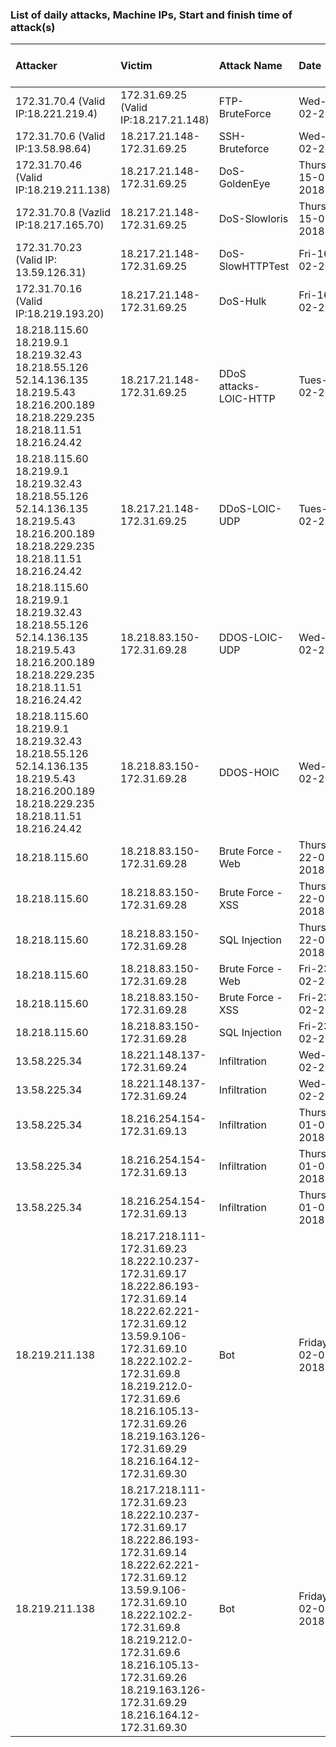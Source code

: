 ### List of daily attacks, Machine IPs, Start and finish time of attack(s)

| Attacker                                                     | Victim                                                       | Attack Name            | Date                | Attack Start Time | Attack Finish Time |
| :----------------------------------------------------------- | :----------------------------------------------------------- | :--------------------- | :------------------ | :---------------- | :----------------- |
| 172.31.70.4 (Valid IP:18.221.219.4)                          | 172.31.69.25 (Valid IP:18.217.21.148)                        | FTP-BruteForce         | Wed-14-02-2018      | 10:32             | 12:09              |
| 172.31.70.6 (Valid IP:13.58.98.64)                           | 18.217.21.148- 172.31.69.25                                  | SSH-Bruteforce         | Wed-14-02-2018      | 14:01             | 15:31              |
| 172.31.70.46 (Valid IP:18.219.211.138)                       | 18.217.21.148- 172.31.69.25                                  | DoS-GoldenEye          | Thurs-15-02-2018    | 9:26              | 10:09              |
| 172.31.70.8 (Vazlid IP:18.217.165.70)                        | 18.217.21.148- 172.31.69.25                                  | DoS-Slowloris          | Thurs-15-02-2018    | 10:59             | 11:40              |
| 172.31.70.23 (Valid IP: 13.59.126.31)                        | 18.217.21.148- 172.31.69.25                                  | DoS-SlowHTTPTest       | Fri-16-02-2018      | 10:12             | 11:08              |
| 172.31.70.16 (Valid IP:18.219.193.20)                        | 18.217.21.148- 172.31.69.25                                  | DoS-Hulk               | Fri-16-02-2018      | 13:45             | 14:19              |
| 18.218.115.60 18.219.9.1 18.219.32.43 18.218.55.126 52.14.136.135 18.219.5.43 18.216.200.189 18.218.229.235 18.218.11.51 18.216.24.42 | 18.217.21.148- 172.31.69.25                                  | DDoS attacks-LOIC-HTTP | Tues-20-02-2018     | 10:12             | 11:17              |
| 18.218.115.60 18.219.9.1 18.219.32.43 18.218.55.126 52.14.136.135 18.219.5.43 18.216.200.189 18.218.229.235 18.218.11.51 18.216.24.42 | 18.217.21.148- 172.31.69.25                                  | DDoS-LOIC-UDP          | Tues-20-02-2018     | 13:13             | 13:32              |
| 18.218.115.60 18.219.9.1 18.219.32.43 18.218.55.126 52.14.136.135 18.219.5.43 18.216.200.189 18.218.229.235 18.218.11.51 18.216.24.42 | 18.218.83.150- 172.31.69.28                                  | DDOS-LOIC-UDP          | Wed-21-02-2018      | 10:09             | 10:43              |
| 18.218.115.60 18.219.9.1 18.219.32.43 18.218.55.126 52.14.136.135 18.219.5.43 18.216.200.189 18.218.229.235 18.218.11.51 18.216.24.42 | 18.218.83.150- 172.31.69.28                                  | DDOS-HOIC              | Wed-21-02-2018      | 14:05             | 15:05              |
| 18.218.115.60                                                | 18.218.83.150- 172.31.69.28                                  | Brute Force -Web       | Thurs-22-02-2018    | 10:17             | 11:24              |
| 18.218.115.60                                                | 18.218.83.150- 172.31.69.28                                  | Brute Force -XSS       | Thurs-22-02-2018    | 13:50             | 14:29              |
| 18.218.115.60                                                | 18.218.83.150- 172.31.69.28                                  | SQL Injection          | Thurs-22-02-2018    | 16:15             | 16:29              |
| 18.218.115.60                                                | 18.218.83.150- 172.31.69.28                                  | Brute Force -Web       | Fri-23-02-2018      | 10:03             | 11:03              |
| 18.218.115.60                                                | 18.218.83.150- 172.31.69.28                                  | Brute Force -XSS       | Fri-23-02-2018      | 13:00             | 14:10              |
| 18.218.115.60                                                | 18.218.83.150- 172.31.69.28                                  | SQL Injection          | Fri-23-02-2018      | 15:05             | 15:18              |
| 13.58.225.34                                                 | 18.221.148.137-172.31.69.24                                  | Infiltration           | Wed-28-02-2018      | 10:50             | 12:05              |
| 13.58.225.34                                                 | 18.221.148.137-172.31.69.24                                  | Infiltration           | Wed-28-02-2018      | 13:42             | 14:40              |
| 13.58.225.34                                                 | 18.216.254.154-172.31.69.13                                  | Infiltration           | Thursday-01-03-2018 | 9:57              | 10:55              |
| 13.58.225.34                                                 | 18.216.254.154-172.31.69.13                                  | Infiltration           | Thursday-01-03-2018 | 14:00             | 15:37              |
| 13.58.225.34                                                 | 18.216.254.154-172.31.69.13                                  | Infiltration           | Thursday-01-03-2018 | 14:00             | 15:37              |
| 18.219.211.138                                               | 18.217.218.111-172.31.69.23 18.222.10.237-172.31.69.17 18.222.86.193-172.31.69.14 18.222.62.221-172.31.69.12 13.59.9.106-172.31.69.10 18.222.102.2-172.31.69.8 18.219.212.0-172.31.69.6 18.216.105.13-172.31.69.26 18.219.163.126-172.31.69.29 18.216.164.12-172.31.69.30 | Bot                    | Friday-02-03-2018   | 10:11             | 11:34              |
| 18.219.211.138                                               | 18.217.218.111-172.31.69.23 18.222.10.237-172.31.69.17 18.222.86.193-172.31.69.14 18.222.62.221-172.31.69.12 13.59.9.106-172.31.69.10 18.222.102.2-172.31.69.8 18.219.212.0-172.31.69.6 18.216.105.13-172.31.69.26 18.219.163.126-172.31.69.29 18.216.164.12-172.31.69.30 | Bot                    | Friday-02-03-2018   | 14:24             | 15:55              |